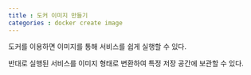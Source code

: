 ```yaml
---
title : 도커 이미지 만들기
categories : docker create image
---
```


도커를 이용하면 이미지를 통해 서비스를 쉽게 실행할 수 있다. 

반대로 실행된 서비스를 이미지 형태로 변환하여 특정 저장 공간에 보관할 수 있다.






